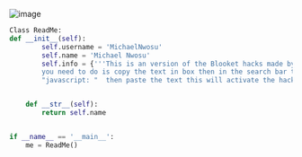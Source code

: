 ![image](https://user-images.githubusercontent.com/89435091/176085832-fbe2dda1-ed45-4238-90b3-c5a0acfcbe12.png)


```Python
Class ReadMe:
def __init__(self):
        self.username = 'MichaelNwosu'
        self.name = 'Michael Nwosu'
        self.info = {'''This is an version of the Blooket hacks made by @glizzy all
        you need to do is copy the text in box then in the search bar type
        "javascript: "  then paste the text this will activate the hacks... SIMPLE'''}


    def __str__(self):
        return self.name


if __name__ == '__main__':
    me = ReadMe()

```
